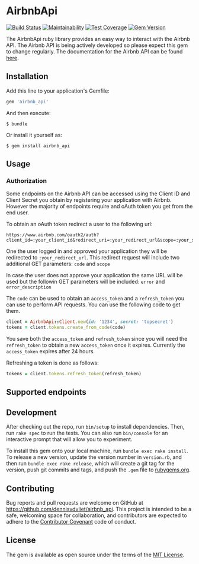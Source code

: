 # AirbnbApi

[![Build Status](https://travis-ci.org/dennisvdvliet/airbnb_api.svg?branch=master)](https://travis-ci.org/dennisvdvliet/airbnb_api) [![Maintainability](https://api.codeclimate.com/v1/badges/616582587775bcabe3cd/maintainability)](https://codeclimate.com/github/dennisvdvliet/airbnb_api/maintainability) [![Test Coverage](https://api.codeclimate.com/v1/badges/616582587775bcabe3cd/test_coverage)](https://codeclimate.com/github/dennisvdvliet/airbnb_api/test_coverage) [![Gem Version](https://badge.fury.io/rb/airbnb_api.svg)](https://badge.fury.io/rb/airbnb_api)

The AirbnbApi ruby library provides an easy way to interact with the Airbnb API. The Airbnb API is being actively developed so please expect this gem to change regularly. The documentation for the Airbnb API can be found [here](https://www.airbnb.com/partner/api-docs/).

## Installation

Add this line to your application's Gemfile:

```ruby
gem 'airbnb_api'
```

And then execute:

    $ bundle

Or install it yourself as:

    $ gem install airbnb_api

## Usage

### Authorization

Some endpoints on the Airbnb API can be accessed using the Client ID and Client Secret you obtain by registering your application with Airbnb. However the majority of endpoints require and oAuth token you get from the end user.

To obtain an oAuth token redirect a user to the following url:
```
https://www.airbnb.com/oauth2/auth?client_id=:your_client_id&redirect_uri=:your_redirect_url&scope=:your_scope&state=:whatever_you_want
```

One the user logged in and approved your application they will be redirected to `:your_redirect_url`. This redirect request will include two additional GET parameters: `code` and `scope`

In case the user does not approve your application the same URL will be used but the followin GET parameters will be included: `error` and `error_description`

The `code` can be used to obtain an `access_token` and a `refresh_token` you can use to perform API requests. You can use the following code to get them.

```ruby
client = AirbnbApi::Client.new(id: '1234', secret: 'topsecret')
tokens = client.tokens.create_from_code(code)
```

You save both the `access_token` and `refresh_token` since you will need the `refresh_token` to obtain a new `access_token` once it expires. Currently the `access_token` expires after 24 hours.

Refreshing a token is done as follows:

```ruby
tokens = client.tokens.refresh_token(refresh_token)
```



## Supported endpoints

## Development

After checking out the repo, run `bin/setup` to install dependencies. Then, run `rake spec` to run the tests. You can also run `bin/console` for an interactive prompt that will allow you to experiment.

To install this gem onto your local machine, run `bundle exec rake install`. To release a new version, update the version number in `version.rb`, and then run `bundle exec rake release`, which will create a git tag for the version, push git commits and tags, and push the `.gem` file to [rubygems.org](https://rubygems.org).

## Contributing

Bug reports and pull requests are welcome on GitHub at https://github.com/dennisvdvliet/airbnb_api. This project is intended to be a safe, welcoming space for collaboration, and contributors are expected to adhere to the [Contributor Covenant](http://contributor-covenant.org) code of conduct.


## License

The gem is available as open source under the terms of the [MIT License](http://opensource.org/licenses/MIT).
